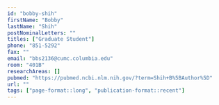```yaml
---
id: "bobby-shih"
firstName: "Bobby"
lastName: "Shih"
postNominalLetters: ""
titles: ["Graduate Student"]
phone: "851-5292"
fax: ""
email: "bbs2136@cumc.columbia.edu"
room: "401B"
researchAreas: []
pubmed: "https://pubmed.ncbi.nlm.nih.gov/?term=Shih+B%5BAuthor%5D"
url: ""
tags: ["page-format::long", "publication-format::recent"]
---
```

